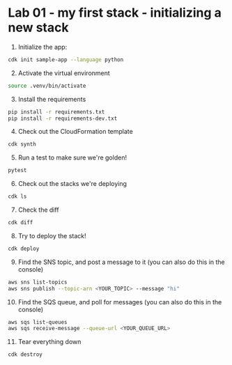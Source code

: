 # Lab 01 - my first stack - initializing a new stack

1. Initialize the app:

```bash
cdk init sample-app --language python
```

2. Activate the virtual environment

```bash
source .venv/bin/activate
```

3. Install the requirements

```bash
pip install -r requirements.txt
pip install -r requirements-dev.txt
```

4. Check out the CloudFormation template

```bash
cdk synth
```

5. Run a test to make sure we're golden!

```bash
pytest
```

6. Check out the stacks we're deploying

```bash
cdk ls
```

7. Check the diff

```bash
cdk diff
```

8. Try to deploy the stack!

```bash
cdk deploy
```

9. Find the SNS topic, and post a message to it (you can also do this in the console)

```bash
aws sns list-topics
aws sns publish --topic-arn <YOUR_TOPIC> --message "hi"
```

10. Find the SQS queue, and poll for messages (you can also do this in the console)

```bash
aws sqs list-queues
aws sqs receive-message --queue-url <YOUR_QUEUE_URL>
```

11. Tear everything down

```bash
cdk destroy
```

